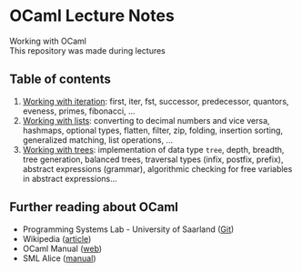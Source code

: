 # OCaml Lecture Notes

Working with OCaml  
This repository was made during lectures
## Table of contents
1. [Working with iteration](https://github.com/david-prv/ocaml/blob/main/working-with-iteration.ml): first, iter, fst, successor, predecessor, quantors, eveness, primes, fibonacci, ...
2. [Working with lists](https://github.com/david-prv/ocaml/blob/main/working-with-lists.ml): converting to decimal numbers and vice versa, hashmaps, optional types, flatten, filter, zip, folding, insertion sorting, generalized matching, list operations, ...
3. [Working with trees](https://github.com/david-prv/ocaml/blob/main/working-with-trees.ml): implementation of data type ``tree``, depth, breadth, tree generation, balanced trees, traversal types (infix, postfix, prefix), abstract expressions (grammar), algorithmic checking for free variables in abstract expressions...

## Further reading about OCaml
- Programming Systems Lab - University of Saarland ([Git](https://github.com/uds-psl))
- Wikipedia ([article](https://de.wikipedia.org/wiki/Objective_CAML))
- OCaml Manual ([web](https://ocaml.org/releases/4.13/htmlman/index.html))
- SML Alice ([manual](https://www.ps.uni-saarland.de/alice/manual/))
